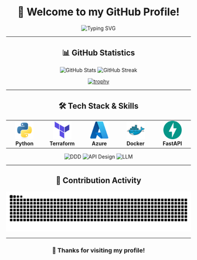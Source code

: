 <div align="center">

# 👋 Welcome to my GitHub Profile!

<img src="https://readme-typing-svg.herokuapp.com?font=Fira+Code&size=22&duration=3000&pause=1000&color=58A6FF&center=true&vCenter=true&width=440&lines=Hello%2C+I'm+UeharaS+%F0%9F%91%8B;Python+%7C+Terraform+%7C+Azure;Backend+Developer+%F0%9F%9A%80;Always+learning+new+things+%F0%9F%93%9A" alt="Typing SVG" />

---

## 📊 GitHub Statistics

<img width="49%" src="https://github-readme-stats-eosin-eight-18.vercel.app/api?username=UeharaS&show_icons=true&theme=tokyonight&count_private=true&hide_border=true" alt="GitHub Stats" />
<img width="49%" src="https://streak-stats.demolab.com/?user=UeharaS&theme=tokyonight&hide_border=true" alt="GitHub Streak" />

<br>

[![trophy](https://github-profile-trophy.vercel.app/?username=UeharaS&theme=tokyonight&no-frame=true&column=7)](https://github.com/ryo-ma/github-profile-trophy)

---

## 🛠️ Tech Stack & Skills

<table>
<tr>
<td align="center" width="100">
<img src="https://raw.githubusercontent.com/devicons/devicon/master/icons/python/python-original.svg" width="50" height="50" alt="Python" />
<br><strong>Python</strong>
</td>
<td align="center" width="100">
<img src="https://raw.githubusercontent.com/devicons/devicon/master/icons/terraform/terraform-original.svg" width="50" height="50" alt="Terraform" />
<br><strong>Terraform</strong>
</td>
<td align="center" width="100">
<img src="https://raw.githubusercontent.com/devicons/devicon/master/icons/azure/azure-original.svg" width="50" height="50" alt="Azure" />
<br><strong>Azure</strong>
</td>
<td align="center" width="100">
<img src="https://raw.githubusercontent.com/devicons/devicon/master/icons/docker/docker-original.svg" width="50" height="50" alt="Docker" />
<br><strong>Docker</strong>
</td>
<td align="center" width="100">
<img src="https://raw.githubusercontent.com/devicons/devicon/master/icons/fastapi/fastapi-original.svg" width="50" height="50" alt="FastAPI" />
<br><strong>FastAPI</strong>
</td>
</tr>
</table>

<div align="center">
<img src="https://img.shields.io/badge/DDD-Domain%20Driven%20Design-4FC08D?style=for-the-badge&logo=bookstack&logoColor=white" alt="DDD" />
<img src="https://img.shields.io/badge/API-Design-FF6B6B?style=for-the-badge&logo=swagger&logoColor=white" alt="API Design" />
<img src="https://img.shields.io/badge/LLM-Large%20Language%20Models-FF9500?style=for-the-badge&logo=openai&logoColor=white" alt="LLM" />
</div>

---

## 🐍 Contribution Activity

![Snake animation](https://github.com/UeharaS/UeharaS/blob/output/github-contribution-grid-snake.svg)

---

<div align="center">

### 🌟 Thanks for visiting my profile!

</div>

</div>
